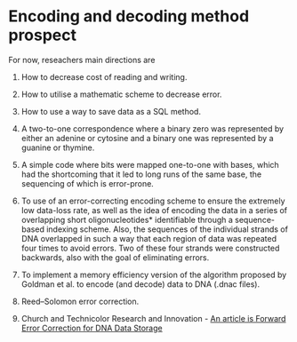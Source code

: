 # Encoding and decoding method prospect

For now, reseachers main directions are

1. How to decrease cost of reading and writing.
2. How to utilise a mathematic scheme to decrease error.
3. How to use a way to save data as a SQL method.



1. A two-to-one correspondence where a binary zero was represented by either an adenine or cytosine and a binary one was represented by a guanine or thymine. 

2. A simple code where bits were mapped one-to-one with bases, which had the shortcoming that it led to long runs of the same base, the sequencing of which is error-prone.
3. To use of an error-correcting encoding scheme to ensure the extremely low data-loss rate, as well as the idea of encoding the data in a series of overlapping short oligonucleotides* identifiable through a sequence-based indexing scheme. Also, the sequences of the individual strands of DNA overlapped in such a way that each region of data was repeated four times to avoid errors. Two of these four strands were constructed backwards, also with the goal of eliminating errors.
4. To implement a memory efficiency version of the algorithm proposed by Goldman et al. to encode (and decode) data to DNA (.dnac files).
5. Reed–Solomon error correction.
6. Church and Technicolor Research and Innovation - [An article is Forward Error Correction for DNA Data Storage](https://github.com/ZhangYizhe/DNADigitalDataStorage/blob/main/Reference/Forward%20Error%20Correction%20for%20DNA%20Data%20Storage.pdf)

